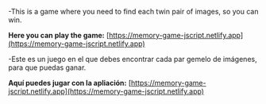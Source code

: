 -This is a game where you need to find each twin pair of images, 
so you can win.

**Here you can play the game:** [https://memory-game-jscript.netlify.app](https://memory-game-jscript.netlify.app)

-Este es un juego en el que debes encontrar cada par gemelo de imágenes,
para que puedas ganar.

**Aquí puedes jugar con la apliación:** [https://memory-game-jscript.netlify.app](https://memory-game-jscript.netlify.app)